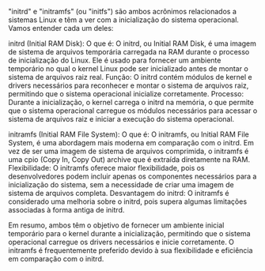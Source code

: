 "initrd" e "initramfs" (ou "initfs") são ambos acrônimos relacionados a sistemas Linux e têm a ver com a inicialização do sistema operacional. Vamos entender cada um deles:

initrd (Initial RAM Disk):
  O que é: O initrd, ou Initial RAM Disk, é uma imagem de sistema de arquivos temporária carregada na RAM durante o processo de inicialização do Linux. Ele é usado para fornecer um ambiente temporário no qual o kernel Linux pode ser inicializado antes de montar o sistema de arquivos raiz real.
  Função: O initrd contém módulos de kernel e drivers necessários para reconhecer e montar o sistema de arquivos raiz, permitindo que o sistema operacional inicialize corretamente.
  Processo: Durante a inicialização, o kernel carrega o initrd na memória, o que permite que o sistema operacional carregue os módulos necessários para acessar o sistema de arquivos raiz e iniciar a execução do sistema operacional.

initramfs (Initial RAM File System):
  O que é: O initramfs, ou Initial RAM File System, é uma abordagem mais moderna em comparação com o initrd. Em vez de ser uma imagem de sistema de arquivos comprimida, o initramfs é uma cpio (Copy In, Copy Out) archive que é extraída diretamente na RAM.
  Flexibilidade: O initramfs oferece maior flexibilidade, pois os desenvolvedores podem incluir apenas os componentes necessários para a inicialização do sistema, sem a necessidade de criar uma imagem de sistema de arquivos completa.
  Desvantagem do initrd: O initramfs é considerado uma melhoria sobre o initrd, pois supera algumas limitações associadas à forma antiga de initrd.

Em resumo, ambos têm o objetivo de fornecer um ambiente inicial temporário para o kernel durante a inicialização, permitindo que o sistema operacional carregue os drivers necessários e inicie corretamente. O initramfs é frequentemente preferido devido à sua flexibilidade e eficiência em comparação com o initrd.
